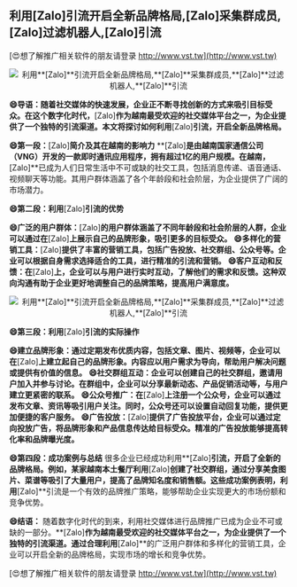 ## **利用**[Zalo]**引流开启全新品牌格局,**[Zalo]**采集群成员,**[Zalo]**过滤机器人,**[Zalo]**引流**

[😍想了解推广相关软件的朋友请登录 http://www.vst.tw](http://www.vst.tw)

 <center><img src="https://vst.tw/MP4/tuiguang/png/0.png" alt="利用**[Zalo]**引流开启全新品牌格局,**[Zalo]**采集群成员,**[Zalo]**过滤机器人,**[Zalo]**引流"></center>

**😄导语：随着社交媒体的快速发展，企业正不断寻找创新的方式来吸引目标受众。在这个数字化时代，**[Zalo]**作为越南最受欢迎的社交媒体平台之一，为企业提供了一个独特的引流渠道。本文将探讨如何利用**[Zalo]**引流，开启全新品牌格局。**

**😄第一段：**[Zalo]**简介及其在越南的影响力**
**[Zalo]**是由越南国家通信公司（VNG）开发的一款即时通讯应用程序，拥有超过1亿的用户规模。在越南，**[Zalo]**已成为人们日常生活中不可或缺的社交工具，包括消息传递、语音通话、视频聊天等功能。其用户群体涵盖了各个年龄段和社会阶层，为企业提供了广阔的市场潜力。

**😄第二段：利用**[Zalo]**引流的优势**

**😄广泛的用户群体：**[Zalo]**的用户群体涵盖了不同年龄段和社会阶层的人群，企业可以通过在**[Zalo]**上展示自己的品牌形象，吸引更多的目标受众。**
**😄多样化的营销工具：**[Zalo]**提供了丰富的营销工具，包括广告投放、社交群组、公众号等。企业可以根据自身需求选择适合的工具，进行精准的引流和营销。**
**😄客户互动和反馈：在**[Zalo]**上，企业可以与用户进行实时互动，了解他们的需求和反馈。这种双向沟通有助于企业更好地调整自己的品牌策略，提高用户满意度。**

 <center><img src="https://vst.tw/MP4/tuiguang/png/6.png" alt="利用**[Zalo]**引流开启全新品牌格局,**[Zalo]**采集群成员,**[Zalo]**过滤机器人,**[Zalo]**引流"></center>

**😄第三段：利用**[Zalo]**引流的实际操作**

**😄建立品牌形象：通过定期发布优质内容，包括文章、图片、视频等，企业可以在**[Zalo]**上建立起自己的品牌形象。内容应以用户需求为导向，帮助用户解决问题或提供有价值的信息。**
**😄社交群组互动：企业可以创建自己的社交群组，邀请用户加入并参与讨论。在群组中，企业可以分享最新动态、产品促销活动等，与用户建立更紧密的联系。**
**😄公众号推广：在**[Zalo]**上注册一个公众号，企业可以通过发布文章、资讯等吸引用户关注。同时，公众号还可以设置自动回复功能，提供更加便捷的客户服务。**
**😄广告投放：**[Zalo]**提供了广告投放平台，企业可以通过定向投放广告，将品牌形象和产品信息传达给目标受众。精准的广告投放能够提高转化率和品牌曝光度。**

**😄第四段：成功案例与总结**
很多企业已经成功利用**[Zalo]**引流，开启了全新的品牌格局。例如，某家越南本土餐厅利用**[Zalo]**创建了社交群组，通过分享美食图片、菜谱等吸引了大量用户，提高了品牌知名度和销售额。这些成功案例表明，利用**[Zalo]**引流是一个有效的品牌推广策略，能够帮助企业实现更大的市场份额和竞争优势。

**😄结语：**
随着数字化时代的到来，利用社交媒体进行品牌推广已成为企业不可或缺的一部分。**[Zalo]**作为越南最受欢迎的社交媒体平台之一，为企业提供了一个独特的引流渠道。通过合理利用**[Zalo]**的广泛用户群体和多样化的营销工具，企业可以开启全新的品牌格局，实现市场的增长和竞争优势。

[😍想了解推广相关软件的朋友请登录 http://www.vst.tw](http://www.vst.tw)



